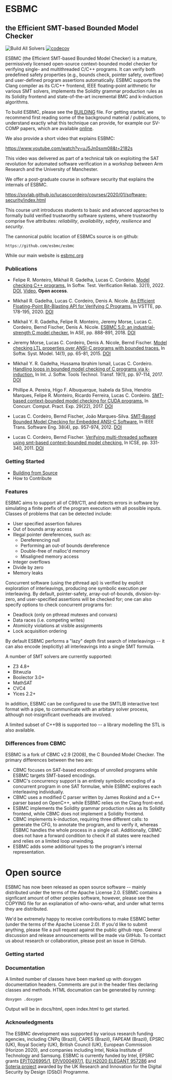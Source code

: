 # ESBMC 
## the Efficient SMT-based Bounded Model Checker

![Build All Solvers](https://github.com/esbmc/esbmc/workflows/Build%20All%20Solvers/badge.svg)
[![codecov](https://codecov.io/gh/esbmc/esbmc/branch/master/graph/badge.svg)](https://codecov.io/gh/esbmc/esbmc)

ESBMC (the Efficient SMT-based Bounded Model Checker) is a mature, permissively licensed open-source context-bounded model checker for verifying single- and multithreaded C/C++ programs. It can verify both predefined safety properties (e.g., bounds check, pointer safety, overflow) and user-defined program assertions automatically. ESBMC supports the Clang compiler as its C/C++ frontend, IEEE floating-point arithmetic for various SMT solvers, implements the Solidity grammar production rules as its Solidity frontend and state-of-the-art incremental BMC and k-induction algorithms.

To build ESBMC, please see the [BUILDING](https://github.com/esbmc/esbmc/blob/master/BUILDING.md) file. For getting started, we recommend first reading some of the background material / publications, to understand exactly what this technique can provide, for example our SV-COMP papers, which are available [online](https://ssvlab.github.io/esbmc/publications.html).

We also provide a short video that explains ESBMC: 

https://www.youtube.com/watch?v=uJ5Jn0sxm08&t=2182s

This video was delivered as part of a technical talk on exploiting the SAT revolution for automated software verification in a workshop between Arm Research and the University of Manchester.

We offer a post-graduate course in software security that explains the internals of ESBMC. 

https://ssvlab.github.io/lucasccordeiro/courses/2020/01/software-security/index.html

This course unit introduces students to basic and advanced approaches to formally build verified trustworthy software systems, where trustworthy comprise five attributes: *reliability*, *availability*, *safety*, *resilience* and *security*.

The cannonical public location of ESBMCs source is on github:

    https://github.com/esbmc/esbmc

While our main website is [esbmc.org](http://esbmc.org)

### Publications

* Felipe R. Monteiro, Mikhail R. Gadelha, Lucas C. Cordeiro. [Model checking C++ programs.](https://onlinelibrary.wiley.com/doi/epdf/10.1002/stvr.1793) In Softw. Test. Verification Reliab. 32(1), 2022. [DOI](https://doi.org/10.1002/stvr.1793), [Video](https://www.youtube.com/watch?v=cX31c976tjM), **Open access**.

* Mikhail R. Gadelha, Lucas C. Cordeiro, Denis A. Nicole. [An Efficient Floating-Point Bit-Blasting API for Verifying C Programs.](https://ssvlab.github.io/lucasccordeiro/papers/nsv2020.pdf) In VSTTE, pp. 178-195, 2020. [DOI](https://doi.org/10.1007/978-3-030-63618-0_11)

* Mikhail Y. R. Gadelha, Felipe R. Monteiro, Jeremy Morse, Lucas C. Cordeiro, Bernd Fischer, Denis A. Nicole. [ESBMC 5.0: an industrial-strength C model checker.](https://ssvlab.github.io/lucasccordeiro/papers/ase2018.pdf) In ASE, pp. 888-891, 2018. [DOI](https://doi.org/10.1145/3238147.3240481) 

* Jeremy Morse, Lucas C. Cordeiro, Denis A. Nicole, Bernd Fischer. [Model checking LTL properties over ANSI-C programs with bounded traces.](https://ssvlab.github.io/lucasccordeiro/papers/sosym2013.pdf) In Softw. Syst. Model. 14(1), pp. 65-81, 2015. [DOI](https://doi.org/10.1007/s10270-013-0366-0)

* Mikhail Y. R. Gadelha, Hussama Ibrahim Ismail, Lucas C. Cordeiro. [Handling loops in bounded model checking of C programs via k-induction.](https://ssvlab.github.io/lucasccordeiro/papers/sttt2017.pdf) In Int. J. Softw. Tools Technol. Transf. 19(1), pp. 97-114, 2017. [DOI](https://doi.org/10.1007/s10009-015-0407-9)

* Phillipe A. Pereira, Higo F. Albuquerque, Isabela da Silva, Hendrio Marques, Felipe R. Monteiro, Ricardo Ferreira, Lucas C. Cordeiro. [SMT-based context-bounded model checking for CUDA programs.](https://ssvlab.github.io/lucasccordeiro/papers/cppe2017.pdf) In Concurr. Comput. Pract. Exp. 29(22), 2017. [DOI](https://doi.org/10.1002/cpe.3934)

* Lucas C. Cordeiro, Bernd Fischer, João Marques-Silva. [SMT-Based Bounded Model Checking for Embedded ANSI-C Software.](https://ssvlab.github.io/lucasccordeiro/papers/tse2012.pdf) In IEEE Trans. Software Eng. 38(4), pp. 957-974, 2012. [DOI](https://doi.org/10.1109/TSE.2011.59)

* Lucas C. Cordeiro, Bernd Fischer. [Verifying multi-threaded software using smt-based context-bounded model checking.](https://ssvlab.github.io/lucasccordeiro/papers/icse2011.pdf) In ICSE, pp. 331-340, 2011. [DOI](https://doi.org/10.1145/1985793.1985839)

### Getting Started

- [Building from Source](docs/BUILDING.md)
- How to Contribute

### Features

ESBMC aims to support all of C99/C11, and detects errors in software by simulating a finite prefix of the program execution with all possible inputs. Classes of problems that can be detected include:
 * User specified assertion failures
 * Out of bounds array access
 * Illegal pointer dereferences, such as:
   * Dereferencing null
   * Performing an out-of bounds dereference
   * Double-free of malloc'd memory
   * Misaligned memory access
 * Integer overflows
 * Divide by zero
 * Memory leaks

Concurrent software (using the pthread api) is verified by explicit exploration of interleavings, producing one symbolic execution per interleaving. By default, pointer-safety, array-out-of-bounds, division-by-zero, and user-specified assertions will be checked for; one can also specify options to check concurrent programs for:
 * Deadlock (only on pthread mutexes and convars)
 * Data races (i.e. competing writes)
 * Atomicity violations at visible assignments
 * Lock acquisition ordering

By default ESBMC performs a "lazy" depth first search of interleavings -- it can also encode (explicitly) all interleavings into a single SMT formula.

A number of SMT solvers are currently supported:
 * Z3 4.8+
 * Bitwuzla
 * Boolector 3.0+
 * MathSAT
 * CVC4
 * Yices 2.2+

In addition, ESBMC can be configured to use the SMTLIB interactive text format with a pipe, to communicate with an arbitary solver process, although not-insignificant overheads are involved.

A limited subset of C++98 is supported too -- a library modelling the STL is also available.

### Differences from CBMC

ESBMC is a fork of CBMC v2.9 (2008), the C Bounded Model Checker. The primary differences between the two are:

* CBMC focuses on SAT-based encodings of unrolled programs while ESBMC targets SMT-based encodings.
* CBMC's concurrency support is an entirely symbolic encoding of a concurrent program in one SAT formulae, while ESBMC explores each interleaving individually.
* CBMC uses a modified C parser written by James Roskind and a C++ parser based on OpenC++, while ESBMC relies on the Clang front-end.
* ESBMC implements the Solidity grammar production rules as its Solidity frontend, while CBMC does not implement a Solidity frontend.
* CBMC implements k-induction, requiring three different calls: to generate the CFG, to annotate the program, and to verify it, whereas ESBMC handles the whole process in a single call. Additionally, CBMC does not have a forward condition to check if all states were reached and relies on a limited loop unwinding.
* ESBMC adds some additional types to the program's internal representation.

# Open source

ESBMC has now been released as open source software -- mainly distributed under the terms of the Apache License 2.0. ESBMC contains a signficant amount of other peoples software, however, please see the COPYING file for an explanation of who-owns-what, and under what terms they are distributed.

We'd be extremely happy to receive contributions to make ESBMC better (under the terms of the Apache License 2.0). If you'd like to submit anything, please file a pull request against the public github repo. General discussion and release announcements will be made via GitHub. To contact us about research or collaboration, please post an issue in GitHub.

### Getting started


### Documentation

A limited number of classes have been marked up with doxygen documentation headers. Comments are put in the header files declaring classes and methods. HTML documation can be generated by running:

    doxygen .doxygen

Output will be in docs/html, open index.html to get started.

### Acknowledgments

The ESBMC development was supported by various research funding agencies, including CNPq (Brazil), CAPES (Brazil), FAPEAM (Brazil), EPSRC (UK), Royal Society (UK), British Council (UK), European Commission (Horizon 2020), and companies including Intel, Nokia Institute of Technology and Samsung. ESBMC is currently funded by Intel, EPSRC grants [EP/T026995/1](https://enncore.github.io), [EP/V000497/1](https://scorch-project.github.io), [EU H2020 ELEGANT 957286](https://www.elegant-h2020.eu) and [Soteria project](https://soteriaresearch.org) awarded by the UK Research and Innovation for the Digital Security by Design (DSbD) Programme.
